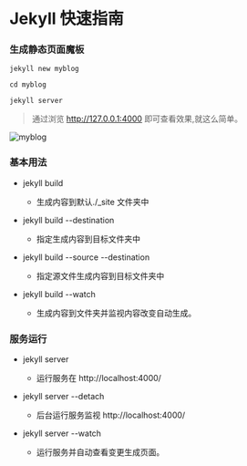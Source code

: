 # Jekyll 快速指南

###  生成静态页面魔板

	jekyll new myblog
	
	cd myblog

	jekyll server

> 通过浏览 http://127.0.0.1:4000 即可查看效果,就这么简单。

![myblog](./jekyll.png)


### **基本用法**

- jekyll build
	- 生成内容到默认./_site 文件夹中

- jekyll build --destination <destination>
	- 指定生成内容到目标文件夹中

- jekyll build --source <source> --destination <destination>
	- 指定源文件生成内容到目标文件夹中

- jekyll build --watch
	- 生成内容到文件夹并监视内容改变自动生成。

### **服务运行**

- jekyll server
	- 运行服务在 http://localhost:4000/

- jekyll server --detach
	- 后台运行服务监视 http://localhost:4000/

- jekyll server --watch
	- 运行服务并自动查看变更生成页面。

